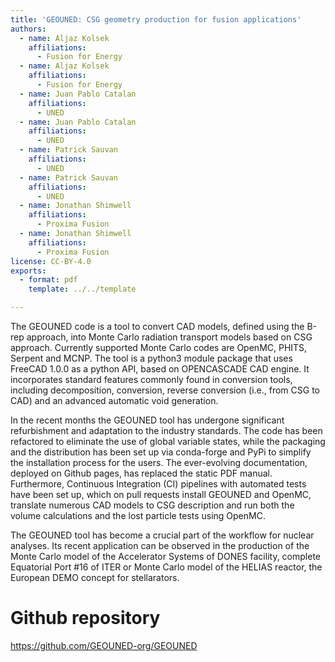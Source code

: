 ```yaml
---
title: 'GEOUNED: CSG geometry production for fusion applications'
authors:
  - name: Aljaz Kolsek
    affiliations:
      - Fusion for Energy
  - name: Aljaz Kolsek
    affiliations:
      - Fusion for Energy
  - name: Juan Pablo Catalan
    affiliations:
      - UNED
  - name: Juan Pablo Catalan
    affiliations:
      - UNED
  - name: Patrick Sauvan
    affiliations:
      - UNED
  - name: Patrick Sauvan
    affiliations:
      - UNED
  - name: Jonathan Shimwell
    affiliations:
      - Proxima Fusion
  - name: Jonathan Shimwell
    affiliations:
      - Proxima Fusion
license: CC-BY-4.0
exports:
  - format: pdf
    template: ../../template

---
```


The GEOUNED code is a tool to convert CAD models, defined using the B-rep approach, into Monte Carlo radiation transport models based on CSG approach. Currently supported Monte Carlo codes are OpenMC, PHITS, Serpent and MCNP. The tool is a python3 module package that uses FreeCAD 1.0.0 as a python API, based on OPENCASCADE CAD engine. It incorporates standard features commonly found in conversion tools, including decomposition, conversion, reverse conversion (i.e., from CSG to CAD) and an advanced automatic void generation.

In the recent months the GEOUNED tool has undergone significant refurbishment and adaptation to the industry standards. The code has been refactored to eliminate the use of global variable states, while the packaging and the distribution has been set up via conda-forge and PyPi to simplify the installation process for the users. The ever-evolving documentation, deployed on Github pages, has replaced the static PDF manual. Furthermore, Continuous Integration (CI) pipelines with automated tests have been set up, which on pull requests install GEOUNED and OpenMC, translate numerous CAD models to CSG description and run both the volume calculations and the lost particle tests using OpenMC.

The GEOUNED tool has become a crucial part of the workflow for nuclear analyses. Its recent application can be observed in the production of the Monte Carlo model of the Accelerator Systems of DONES facility, complete Equatorial Port #16 of ITER or Monte Carlo model of the HELIAS reactor, the European DEMO concept for stellarators.

# Github repository
https://github.com/GEOUNED-org/GEOUNED

